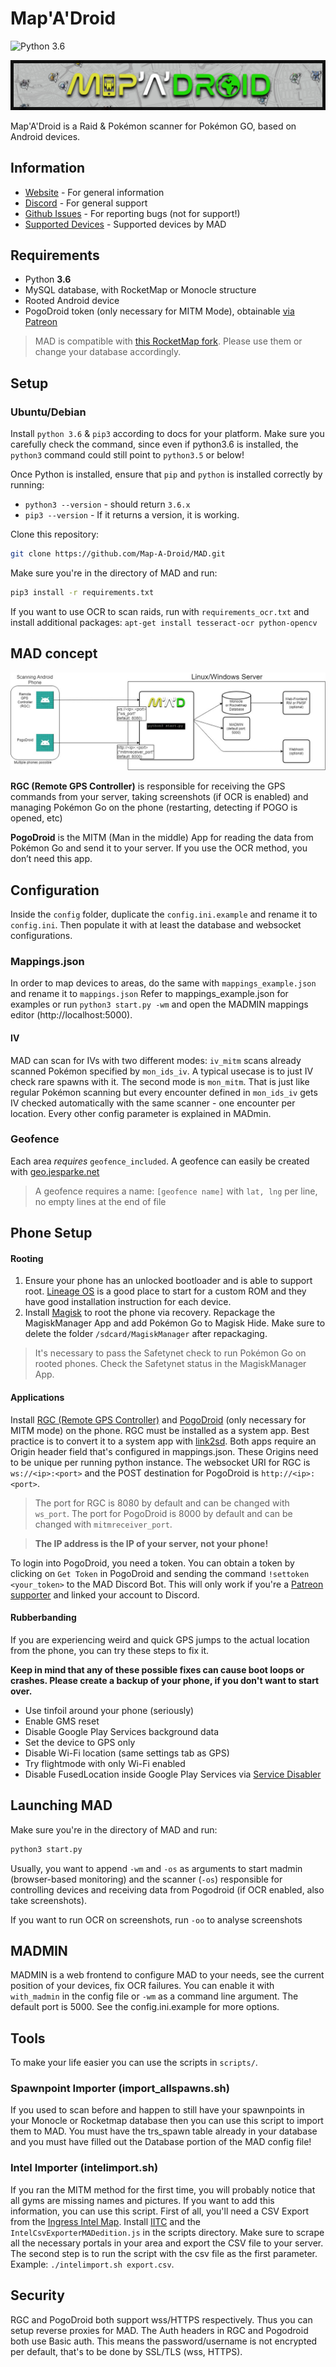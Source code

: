 ﻿# Map'A'Droid
![Python 3.6](https://img.shields.io/badge/python-3.6-blue.svg)

![MAD-Banner](static/banner_small_web.png)

Map'A'Droid is a Raid & Pokémon scanner for Pokémon GO, based on Android devices.

## Information
* [Website](https://www.maddev.de/) - For general information
* [Discord](https://discord.gg/7TT58jU) - For general support
* [Github Issues](https://github.com/Map-A-Droid/MAD/issues) - For reporting bugs (not for support!)
* [Supported Devices](https://github.com/Map-A-Droid/MAD-device-list) - Supported devices by MAD

## Requirements
- Python **3.6**
- MySQL database, with RocketMap or Monocle structure
- Rooted Android device
- PogoDroid token (only necessary for MITM Mode), obtainable [via Patreon](https://www.patreon.com/user?u=14159560)

>MAD is compatible with [this RocketMap fork](https://github.com/cecpk/OSM-Rocketmap). Please use them or change your database accordingly.

## Setup
### Ubuntu/Debian

Install `python 3.6` & `pip3` according to docs for your platform. Make sure you carefully check the command, since even if python3.6 is installed, the `python3` command could still point to `python3.5` or below!

Once Python is installed, ensure that `pip` and `python` is installed correctly by running:
* `python3 --version` - should return `3.6.x`
* `pip3 --version` - If it returns a version, it is working.

Clone this repository:
```bash
git clone https://github.com/Map-A-Droid/MAD.git
```

Make sure you're in the directory of MAD and run:
```bash
pip3 install -r requirements.txt
```
If you want to use OCR to scan raids, run with `requirements_ocr.txt` and install additional packages: `apt-get install tesseract-ocr python-opencv`


## MAD concept
![MAD concept graphic](static/concept.jpg)

**RGC (Remote GPS Controller)** is responsible for receiving the GPS commands from your server, taking screenshots (if OCR is enabled) and managing Pokémon Go on the phone (restarting, detecting if POGO is opened, etc)

**PogoDroid** is the MITM (Man in the middle) App for reading the data from Pokémon Go and send it to your server. If you use the OCR method, you don’t need this app.

## Configuration
Inside the `config` folder, duplicate the `config.ini.example` and rename it to `config.ini`. Then populate it with at least the database and websocket configurations.

### Mappings.json
In order to map devices to areas, do the same with `mappings_example.json` and rename it to `mappings.json`
Refer to mappings_example.json for examples or run `python3 start.py -wm` and open the MADMIN mappings editor (http://localhost:5000).

#### IV
MAD can scan for IVs with two different modes: `iv_mitm` scans already scanned Pokémon specified by `mon_ids_iv`. A typical usecase is to just IV check rare spawns with it. The second mode is `mon_mitm`. That is just like regular Pokémon scanning but every encounter defined in `mon_ids_iv` gets IV checked automatically with the same scanner - one encounter per location. Every other config parameter is explained in MADmin. 

### Geofence
Each area *requires* `geofence_included`. A geofence can easily be created with [geo.jesparke.net](http://geo.jasparke.net/)
> A geofence requires a name: `[geofence name]` with `lat, lng` per line, no empty lines at the end of file  

## Phone Setup
#### Rooting
1. Ensure your phone has an unlocked bootloader and is able to support root. [Lineage OS](https://lineageos.org/) is a good place to start for a custom ROM and they have good installation instruction for each device.  
2. Install [Magisk](https://www.xda-developers.com/how-to-install-magisk/) to root the phone via recovery. Repackage the MagiskManager App and add Pokémon Go to Magisk Hide. Make sure to delete the folder `/sdcard/MagiskManager` after repackaging.
>It's necessary to pass the Safetynet check to run Pokémon Go on rooted phones. Check the Safetynet status in the MagiskManager App.

#### Applications
Install [RGC (Remote GPS Controller)](https://github.com/Map-A-Droid/MAD/blob/master/APK/RemoteGpsController.apk) and [PogoDroid](https://www.maddev.de/apk/PogoDroid.apk) (only necessary for MITM mode) on the phone. RGC must be installed as a system app. Best practice is to convert it to a system app with [link2sd](https://play.google.com/store/apps/details?id=com.buak.Link2SD).
Both apps require an Origin header field that's configured in mappings.json. These Origins need to be unique per running python instance.
The websocket URI for RGC is `ws://<ip>:<port>` and the POST destination for PogoDroid is `http://<ip>:<port>`.
>The port for RGC is 8080 by default and can be changed with `ws_port`.
>The port for PogoDroid is 8000 by default and can be changed with `mitmreceiver_port`.

>**The IP address is the IP of your server, not your phone!**


To login into PogoDroid, you need a token. You can obtain a token by clicking on `Get Token` in PogoDroid and sending the command `!settoken <your_token>` to the MAD Discord Bot. This will only work if you're a [Patreon supporter](https://www.patreon.com/user?u=14159560) and linked your account to Discord.

#### Rubberbanding
If you are experiencing weird and quick GPS jumps to the actual location from the phone, you can try these steps to fix it.

**Keep in mind that any of these possible fixes can cause boot loops or crashes. Please create a backup of your phone, if you don't want to start over.**

 - Use tinfoil around your phone (seriously)
 - Enable GMS reset
 - Disable Google Play Services background data
 - Set the device to GPS only
 - Disable Wi-Fi location (same settings tab as GPS)
 - Try flightmode with only Wi-Fi enabled
 - Disable FusedLocation inside Google Play Services via [Service Disabler](https://play.google.com/store/apps/details?id=com.kunkunsoft.rootservicedisabler)

## Launching MAD
Make sure you're in the directory of MAD and run:
```bash
python3 start.py
```

Usually, you want to append `-wm` and `-os` as arguments to start madmin (browser-based monitoring) and the scanner (`-os`) responsible for controlling devices and receiving data from Pogodroid (if OCR enabled, also take screenshots).

If you want to run OCR on screenshots, run `-oo` to analyse screenshots

## MADMIN
MADMIN is a web frontend to configure MAD to your needs, see the current position of your devices, fix OCR failures. You can enable it with `with_madmin` in the config file or `-wm` as a command line argument. The default port is 5000. See the config.ini.example for more options.

## Tools
To make your life easier you can use the scripts in `scripts/`.

### Spawnpoint Importer (import_allspawns.sh)
If you used to scan before and happen to still have your spawnpoints in your Monocle or Rocketmap database then you can use this script to import them to MAD. You must have the trs_spawn table already in your database and you must have filled out the Database portion of the MAD config file!

### Intel Importer (intelimport.sh)
If you ran the MITM method for the first time, you will probably notice that all gyms are missing names and pictures. If you want to add this information, you can use this script. First of all, you'll need a CSV Export from the  [Ingress Intel Map](https://intel.ingress.com/intel). Install [IITC](https://iitc.me/) and the `IntelCsvExporterMADedition.js`
 in the scripts directory. Make sure to scrape all the necessary portals in your area and export the CSV file to your server. The second step is to run the script with the csv file as the first parameter.  
Example: `./intelimport.sh export.csv`.

## Security
RGC and PogoDroid both support wss/HTTPS respectively. Thus you can setup reverse proxies for MAD. The Auth headers in RGC and Pogodroid both use Basic auth. This means the password/username is not encrypted per default, that's to be done by SSL/TLS (wss, HTTPS).
